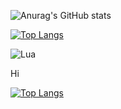 ![Anurag's GitHub stats](https://github-readme-stats.vercel.app/api?username=ArielZ123&show_icons=true&theme=merko)

[![Top Langs](https://github-readme-stats.vercel.app/api/top-langs/?username=ArielZ123&layout=compact)](https://github.com/anuraghazra/github-readme-stats)

![Lua](https://img.shields.io/badge/lua-%232C2D72.svg?style=for-the-badge&logo=lua&logoColor=white)

Hi

[![Top Langs](https://github-readme-stats.vercel.app/api/top-langs/?username=ArielZ123)](https://github.com/anuraghazra/github-readme-stats)
